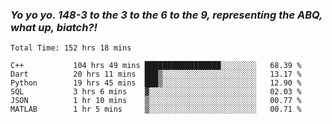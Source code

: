 ### ***Yo yo yo. 148-3 to the 3 to the 6 to the 9, representing the ABQ, what up, biatch?!***

<!--START_SECTION:waka-->

```text
Total Time: 152 hrs 18 mins

C++           104 hrs 49 mins █████████████████░░░░░░░░   68.39 %
Dart          20 hrs 11 mins  ███▒░░░░░░░░░░░░░░░░░░░░░   13.17 %
Python        19 hrs 45 mins  ███▒░░░░░░░░░░░░░░░░░░░░░   12.90 %
SQL           3 hrs 6 mins    ▓░░░░░░░░░░░░░░░░░░░░░░░░   02.03 %
JSON          1 hr 10 mins    ▒░░░░░░░░░░░░░░░░░░░░░░░░   00.77 %
MATLAB        1 hr 5 mins     ▒░░░░░░░░░░░░░░░░░░░░░░░░   00.71 %
```

<!--END_SECTION:waka-->

<!--
**AJMC2002/AJMC2002** is a ✨ _special_ ✨ repository because its `README.md` (this file) appears on your GitHub profile.

Here are some ideas to get you started:

- 🔭 I’m currently working on ...
- 🌱 I’m currently learning ...
- 👯 I’m looking to collaborate on ...
- 🤔 I’m looking for help with ...
- 💬 Ask me about ...
- 📫 How to reach me: ...
- 😄 Pronouns: ...
- ⚡ Fun fact: ...
-->
